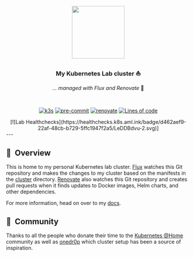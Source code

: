<div align="center">

<img src="https://camo.githubusercontent.com/5b298bf6b0596795602bd771c5bddbb963e83e0f/68747470733a2f2f692e696d6775722e636f6d2f7031527a586a512e706e67" align="center" width="144px" height="144px"/>

### My Kubernetes Lab cluster :sailboat:

_... managed with Flux and Renovate_ :robot:

</div>

<br/>

<div align="center">


[![k3s](https://img.shields.io/badge/k3s-v1.22.3-brightgreen?style=for-the-badge&logo=kubernetes&logoColor=white)](https://k3s.io/)
[![pre-commit](https://img.shields.io/badge/pre--commit-enabled-brightgreen?logo=pre-commit&logoColor=white&style=for-the-badge)](https://github.com/pre-commit/pre-commit)
[![renovate](https://img.shields.io/badge/renovate-enabled-brightgreen?style=for-the-badge&logo=renovatebot&logoColor=white)](https://github.com/renovatebot/renovate)
[![Lines of code](https://img.shields.io/tokei/lines/github/dfroberg/cluster?style=for-the-badge&color=brightgreen&label=lines&logo=codefactor&logoColor=white)](https://github.com/dfroberg/cluster/graphs/contributors)
  
</div>

<div align="center">
[![Lab Healthchecks](https://healthchecks.k8s.aml.ink/badge/d462aef9-22af-48cb-b729-5ffc1947f2a5/LeDDBdvu-2.svg)]
</div>
---

## :book:&nbsp; Overview

This is home to my personal Kubernetes lab cluster. [Flux](https://github.com/fluxcd/flux2) watches this Git repository and makes the changes to my cluster based on the manifests in the [cluster](./cluster/) directory. [Renovate](https://github.com/renovatebot/renovate) also watches this Git repository and creates pull requests when it finds updates to Docker images, Helm charts, and other dependencies.

For more information, head on over to my [docs](https://dfroberg.github.io/cluster/).

## :handshake:&nbsp; Community

Thanks to all the people who donate their time to the [Kubernetes @Home](https://github.com/k8s-at-home/) community as well as [onedr0p](https://onedr0p.github.io/home-cluster/) which cluster setup has been a source of inspiration.
